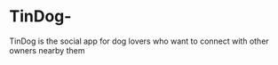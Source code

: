 # TinDog-
TinDog is the social app for dog lovers who want to connect with other owners nearby them
